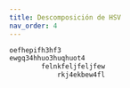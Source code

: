 ```yaml
---
title: Descomposición de HSV
nav_order: 4
---
```

``` Python
oefhepifh3hf3
ewgq34hhuo3huqhuot4
		felnkfeljfeljfew
			rkj4ekbew4fl
```
